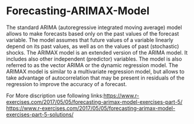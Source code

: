 # Forecasting-ARIMAX-Model

The standard ARIMA (autoregressive integrated moving average) model allows to make forecasts based only on the past values of the forecast variable. The model assumes that future values of a variable linearly depend on its past values, as well as on the values of past (stochastic) shocks. The ARIMAX model is an extended version of the ARIMA model. It includes also other independent (predictor) variables. The model is also referred to as the vector ARIMA or the dynamic regression model.
The ARIMAX model is similar to a multivariate regression model, but allows to take advantage of autocorrelation that may be present in residuals of the regression to improve the accuracy of a forecast.

For More discription use following links:https://www.r-exercises.com/2017/05/05/forecasting-arimax-model-exercises-part-5/
                                         https://www.r-exercises.com/2017/05/05/forecasting-arimax-model-exercises-part-5-solutions/

